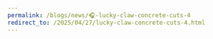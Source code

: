 ```yaml
---
permalink: /blogs/news/🎧-lucky-claw-concrete-cuts-4
redirect_to: /2025/04/27/lucky-claw-concrete-cuts-4.html
---
```

